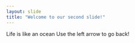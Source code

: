 ```yaml
---
layout: slide
title: "Welcome to our second slide!"
---
```

Life is like an ocean
Use the left arrow to go back!


